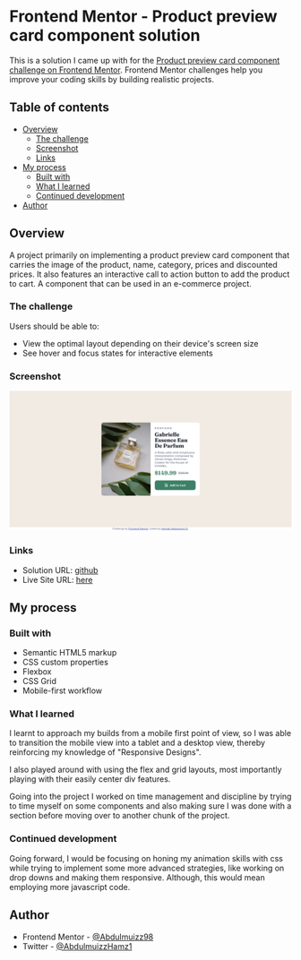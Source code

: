 # Frontend Mentor - Product preview card component solution

This is a solution I came up with for the  [Product preview card component challenge on Frontend Mentor](https://www.frontendmentor.io/challenges/product-preview-card-component-GO7UmttRfa). Frontend Mentor challenges help you improve your coding skills by building realistic projects. 

## Table of contents

- [Overview](#overview)
  - [The challenge](#the-challenge)
  - [Screenshot](#screenshot)
  - [Links](#links)
- [My process](#my-process)
  - [Built with](#built-with)
  - [What I learned](#what-i-learned)
  - [Continued development](#continued-development)
- [Author](#author)

## Overview
A project primarily on implementing a product preview card component that carries the image of the product, name, category, prices and discounted prices. It also features an interactive call to action button to add the product to cart. A component that can be used in an e-commerce project.
### The challenge

Users should be able to:

- View the optimal layout depending on their device's screen size
- See hover and focus states for interactive elements

### Screenshot

![](./images/Screenshot.png)


### Links

- Solution URL: [github](https://github.com/Abdulmuizz98/project-preview-card-component)
- Live Site URL: [here](https://abdulmuizz98.github.io/project-preview-card-component)

## My process

### Built with

- Semantic HTML5 markup
- CSS custom properties
- Flexbox
- CSS Grid
- Mobile-first workflow


### What I learned

I learnt to approach my builds from a mobile first point of view, so I was able to transition the mobile view into a tablet and a desktop view, thereby reinforcing my
knowledge of "Responsive Designs". 

I also played around with using the flex and grid layouts, most importantly playing with their easily center div features.

Going into the project I worked on time management and discipline by trying to time myself on some components and also making sure I was done with a section before moving over to another chunk of the project.


### Continued development

Going forward, I would be focusing on honing my animation skills with css while trying to implement some more advanced strategies, like working on drop downs and making them responsive. Although, this would mean employing more javascript code.


## Author

- Frontend Mentor - [@Abdulmuizz98](https://www.frontendmentor.io/profile/Abdulmuizz98)
- Twitter - [@AbdulmuizzHamz1](https://www.twitter.com/AbdulmuizzHamz1)

